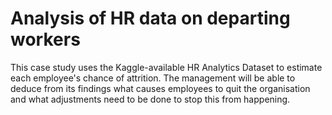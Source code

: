 # Analysis of HR data on departing workers
 This case study uses the Kaggle-available HR Analytics Dataset to estimate each employee's chance of attrition. The management will be able to deduce from its findings what causes employees to quit the organisation and what adjustments need to be done to stop this from happening.
